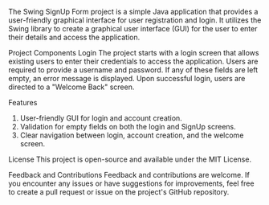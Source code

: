 
The Swing SignUp Form project is a simple Java application that provides a user-friendly graphical interface for user registration and login. It utilizes the Swing library to create a graphical user interface (GUI) for the user to enter their details and access the application.

Project Components
Login
The project starts with a login screen that allows existing users to enter their credentials to access the application. Users are required to provide a username and password. If any of these fields are left empty, an error message is displayed. Upon successful login, users are directed to a "Welcome Back" screen.


Features
1) User-friendly GUI for login and account creation.
2) Validation for empty fields on both the login and SignUp screens.
3) Clear navigation between login, account creation, and the welcome screen.

License
This project is open-source and available under the MIT License.




Feedback and Contributions
Feedback and contributions are welcome. If you encounter any issues or have suggestions for improvements, feel free to create a pull request or issue on the project's GitHub repository.
 
